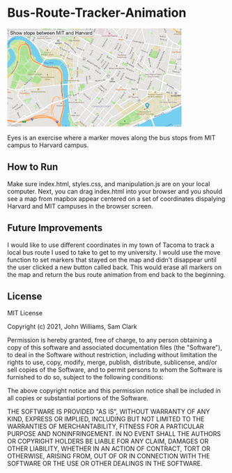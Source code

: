 # Bus-Route-Tracker-Animation

<img src= "busStops.png" width='400'/>

Eyes is an exercise where a marker moves along the bus stops from MIT campus to Harvard campus.
## How to Run
Make sure index.html, styles.css, and manipulation.js are on your local computer. Next, you can drag index.html into your browser and you should see a map from mapbox appear centered on a set of coordinates dispalying Harvard and MIT campuses in the browser screen.
## Future Improvements
I would like to use different coordinates in my town of Tacoma to track a local bus route I used to take to get to my university. I would use the move function to set markers that stayed on the map and didn't disappear until the user clicked a new button called back. This would erase all markers on the map and return the bus route animation from end back to the beginning. 
## License
MIT License

Copyright (c) 2021, John Williams, Sam Clark

Permission is hereby granted, free of charge, to any person obtaining a copy
of this software and associated documentation files (the "Software"), to deal
in the Software without restriction, including without limitation the rights
to use, copy, modify, merge, publish, distribute, sublicense, and/or sell
copies of the Software, and to permit persons to whom the Software is
furnished to do so, subject to the following conditions:

The above copyright notice and this permission notice shall be included in all
copies or substantial portions of the Software.

THE SOFTWARE IS PROVIDED "AS IS", WITHOUT WARRANTY OF ANY KIND, EXPRESS OR
IMPLIED, INCLUDING BUT NOT LIMITED TO THE WARRANTIES OF MERCHANTABILITY,
FITNESS FOR A PARTICULAR PURPOSE AND NONINFRINGEMENT. IN NO EVENT SHALL THE
AUTHORS OR COPYRIGHT HOLDERS BE LIABLE FOR ANY CLAIM, DAMAGES OR OTHER
LIABILITY, WHETHER IN AN ACTION OF CONTRACT, TORT OR OTHERWISE, ARISING FROM,
OUT OF OR IN CONNECTION WITH THE SOFTWARE OR THE USE OR OTHER DEALINGS IN THE
SOFTWARE.
